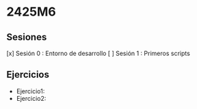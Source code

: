 # 2425M6
## Sesiones

[x] Sesión 0 : Entorno de desarrollo
[ ] Sesión 1 : Primeros scripts

## Ejercicios
  - Ejercicio1:
  - Ejercicio2:
